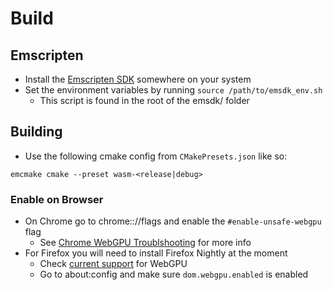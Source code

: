 # Build
## Emscripten
- Install the [Emscripten SDK](https://emscripten.org/docs/getting_started/downloads.html) somewhere on
your system
- Set the environment variables by running `source /path/to/emsdk_env.sh`
    - This script is found in the root of the emsdk/ folder
## Building
- Use the following cmake config from `CMakePresets.json` like so:
```
emcmake cmake --preset wasm-<release|debug>
```
### Enable on Browser
- On Chrome go to chrome:://flags and enable the `#enable-unsafe-webgpu` flag
    - See [Chrome WebGPU Troublshooting](https://developer.chrome.com/docs/web-platform/webgpu/troubleshooting-tips) for more info
- For Firefox you will need to install Firefox Nightly at the moment
    - Check [current support](https://developer.mozilla.org/en-US/docs/Web/API/WebGPU_API#browser_compatibility) for WebGPU
    - Go to about:config and make sure `dom.webgpu.enabled` is enabled
